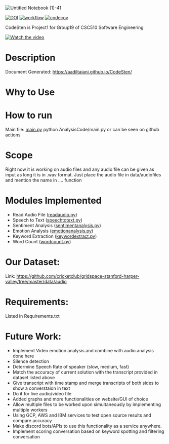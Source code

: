 ![Untitled Notebook (1)-41](https://user-images.githubusercontent.com/112002096/194784570-00e5f8fb-0f5b-4f0c-ba4a-f0651b5b2e13.jpg)

[![DOI](https://zenodo.org/badge/545685037.svg)](https://zenodo.org/badge/latestdoi/545685037)
[![workflow](https://github.com/aadiltajani/CodeSten/actions/workflows/main.yml/badge.svg)](https://github.com/aadiltajani/CodeSten/actions)
[![codecov](https://codecov.io/gh/aadiltajani/CodeSten/branch/main/graph/badge.svg?token=A4xK3vJeTW)](https://codecov.io/gh/aadiltajani/CodeSten)

CodeSten is Project1 for Group19 of CSC510 Software Engineering

[![Watch the video](https://img.youtube.com/vi/yO7Ruh07uh8/hqdefault.jpg)](https://www.youtube.com/watch?v=yO7Ruh07uh8&ab_channel=AadilTajani)

# Description
Document Generated: https://aadiltajani.github.io/CodeSten/

# Why to Use


# How to run
Main file: [main.py](https://github.com/aadiltajani/CodeSten/blob/main/AnalysisCode/main.py)
python AnalysisCode/main.py 
or can be seen on github actions

# Scope
Right now it is working on audio files and any audio file can be given as input as long it is in .wav format. Just place the audio file in data/audiofiles and mention the name in .... function


# Modules Implemented
- Read Audio File ([readaudio.py](https://github.com/aadiltajani/CodeSten/blob/main/AnalysisCode/readaudio.py))
- Speech to Text ([speechtotext.py](https://github.com/aadiltajani/CodeSten/blob/main/AnalysisCode/speechtotext.py))
- Sentiment Analysis ([sentimentanalysis.py](https://github.com/aadiltajani/CodeSten/blob/main/AnalysisCode/sentimentanalysis.py))
- Emotion Analysis ([emotionanalysis.py](https://github.com/aadiltajani/CodeSten/blob/main/AnalysisCode/emotionanalysis.py))
- Keyword Extraction ([keywordextract.py](https://github.com/aadiltajani/CodeSten/blob/main/AnalysisCode/keywordextract.py))
- Word Count ([wordcount.py](https://github.com/aadiltajani/CodeSten/blob/main/AnalysisCode/wordcount.py))

# Our Dataset: 
Link: https://github.com/cricketclub/gridspace-stanford-harper-valley/tree/master/data/audio


# Requirements:
Listed in Requirements.txt





# Future Work: 
- Implement Video emotion analysis and combine with audio analysis done here
- Silence detection
- Determine Speech Rate of speaker (slow, medium, fast)
- Match the accuracy of current solution with the transcript provided in dataset listed above
- Give transcript with time stamp and merge transcripts of both sides to show a converstaion in text
- Do it for live audio/video file
- Added graphs and more functionalities on website/GUI of choice
- Allow multiple files to be worked upon simultaneously by implementing multiple workers
- Using GCP, AWS and IBM services to test open source results and compare accuracy
- Make discord bots/APIs to use this functionality as a service anywhere.
- Implement scoring conversation based on keyword spotting and filtering conversation
